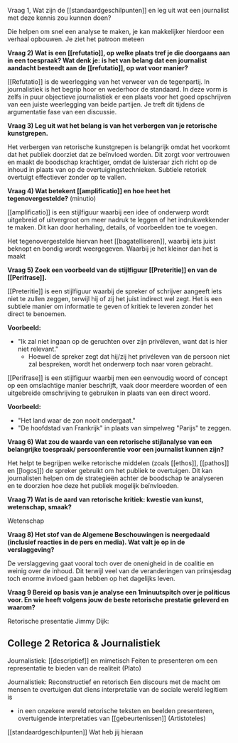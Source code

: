 Vraag 1, Wat zijn de [[standaardgeschilpunten]] en leg uit wat een journalist met deze kennis zou kunnen doen?

Die helpen om snel een analyse te maken, je kan makkelijker hierdoor een verhaal opbouwen. Je ziet het patroon meteen


**Vraag 2) Wat is een [[refutatio]], op welke plaats tref je die doorgaans aan in een toespraak? Wat denk je: is het van belang dat een journalist aandacht besteedt aan de [[refutatio]], op wat voor manier?**

[[Refutatio]] is de weerlegging van het verweer van de tegenpartij. In journalistiek is het begrip hoor en wederhoor de standaard. In deze vorm is zelfs in puur objectieve journalistiek er een plaats voor het goed opschrijven van een juiste weerlegging van beide partijen. 
Je treft dit tijdens de argumentatie fase van een discussie.

**Vraag 3) Leg uit wat het belang is van het verbergen van je retorische kunstgrepen.** 

Het verbergen van retorische kunstgrepen is belangrijk omdat het voorkomt dat het publiek doorziet dat ze beïnvloed worden. Dit zorgt voor vertrouwen en maakt de boodschap krachtiger, omdat de luisteraar zich richt op de inhoud in plaats van op de overtuigingstechnieken. Subtiele retoriek overtuigt effectiever zonder op te vallen.

**Vraag 4) Wat betekent [[amplificatio]] en hoe heet het tegenovergestelde?** (minutio)

[[amplificatio]] is een stijlfiguur waarbij een idee of onderwerp wordt uitgebreid of uitvergroot om meer nadruk te leggen of het indrukwekkender te maken. Dit kan door herhaling, details, of voorbeelden toe te voegen.

Het tegenovergestelde hiervan heet [[bagatelliseren]], waarbij iets juist beknopt en bondig wordt weergegeven. Waarbij je het kleiner dan het is maakt

**Vraag 5) Zoek een voorbeeld van de stijlfiguur [[Preteritie]] en van de [[Perifrase]].**

[[Preteritie]] is een stijlfiguur waarbij de spreker of schrijver aangeeft iets niet te zullen zeggen, terwijl hij of zij het juist indirect wel zegt. Het is een subtiele manier om informatie te geven of kritiek te leveren zonder het direct te benoemen.

**Voorbeeld:**
- "Ik zal niet ingaan op de geruchten over zijn privéleven, want dat is hier niet relevant."
    - Hoewel de spreker zegt dat hij/zij het privéleven van de persoon niet zal bespreken, wordt het onderwerp toch naar voren gebracht.


[[Perifrase]] is een stijlfiguur waarbij men een eenvoudig woord of concept op een omslachtige manier beschrijft, vaak door meerdere woorden of een uitgebreide omschrijving te gebruiken in plaats van een direct woord.

**Voorbeeld:**
- "Het land waar de zon nooit ondergaat."
- "De hoofdstad van Frankrijk" in plaats van simpelweg "Parijs" te zeggen.


**Vraag 6) Wat zou de waarde van een retorische stijlanalyse van een belangrijke toespraak/ persconferentie voor een journalist kunnen zijn?**

Het helpt te begrijpen welke retorische middelen (zoals [[ethos]], [[pathos]] en [[logos]]) de spreker gebruikt om het publiek te overtuigen. Dit kan journalisten helpen om de strategieën achter de boodschap te analyseren en te doorzien hoe deze het publiek mogelijk beïnvloeden.


**Vraag 7) Wat is de aard van retorische kritiek: kwestie van kunst, wetenschap, smaak?**

Wetenschap



**Vraag 8) Het stof van de Algemene Beschouwingen is neergedaald (inclusief reacties in de pers en media). Wat valt je op in de verslaggeving?**

De verslaggeving gaat vooral toch over de onenigheid in de coalitie en weinig over de inhoud. Dit terwijl veel van de veranderingen van prinsjesdag toch enorme invloed gaan hebben op het dagelijks leven.


**Vraag 9 Bereid op basis van je analyse een 1minuutspitch over je politicus voor. En wie heeft volgens jouw de beste retorische prestatie geleverd en waarom?**

Retorische presentatie Jimmy Dijk:



## College 2 Retorica & Journalistiek

Journalistiek: [[descriptief]] en mimetisch
Feiten te presenteren om een representatie te bieden van de realiteit (Plato)


Journalistiek: Reconstructief en retorisch
Een discours met de macht om mensen te overtuigen dat diens interpretatie van de sociale wereld legitiem is

- in een onzekere wereld retorische teksten en beelden presenteren, overtuigende interpretaties van [[gebeurtenissen]] (Artistoteles)

[[standaardgeschilpunten]]
Wat heb jij hieraan

